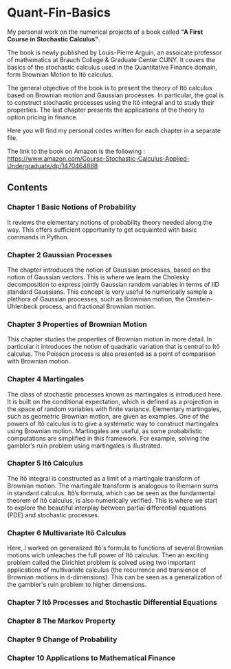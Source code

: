 # Quant-Fin-Basics
My personal work on the numerical projects of a book called **"A First Course in Stochastic Calculus"**.

The book is newly published by Louis-Pierre Arguin, an assoicate professor of mathematics at Brauch College & Graduate Center CUNY. It covers the basics of the stochastic calculus used in the Quantitative Finance domain, form Brownian Motion to Itô calculus.

The general objective of the book is to present the theory of Itô calculus based on Brownian motion and Gaussian processes. In particular, the goal is to construct stochastic processes using the Itô integral and to study their properties. The last chapter presents the applications of the theory to option pricing in finance.

Here you will find my personal codes written for each chapter in a separate file.

The link to the book on Amazon is the following : https://www.amazon.com/Course-Stochastic-Calculus-Applied-Undergraduate/dp/1470464888

## Contents

### Chapter 1 Basic Notions of Probability

It reviews the elementary notions of probability theory needed along the way. This offers sufficient opportunity to get acquainted with basic commands in Python.

### Chapter 2 Gaussian Processes

The chapter introduces the notion of Gaussian processes, based on the notion of Gaussian vectors. This is where we learn the Cholesky decomposition to express jointly Gaussian random variables in terms of IID standard Gaussians. This concept is very useful to numerically sample a plethora of Gaussian processes, such as Brownian motion, the Ornstein-Uhlenbeck process, and fractional Brownian motion.

### Chapter 3 Properties of Brownian Motion

This chapter studies the properties of Brownian motion in more detail. In particular it introduces the notion of quadratic variation that is central to Itô calculus. The Poisson process is also presented as a point of comparison with Brownian motion.

### Chapter 4 Martingales

The class of stochastic processes known as martingales is introduced here. It is built on the conditional expectation, which is defined as a projection in the space of random variables with finite variance. Elementary martingales, such as geometric Brownian motion, are given as examples. One of the powers of Itô calculus is to give a systematic way to construct martingales using Brownian motion. Martingales are useful, as some probabilistic computations are simplified in this framework. For example, solving the gambler’s ruin problem using martingales is illustrated.

### Chapter 5 Itô Calculus

The Itô integral is constructed as a limit of a martingale transform of Brownian motion. The martingale transform is analogous to Riemann sums in standard calculus. Itô’s formula, which can be seen as the fundamental theorem of Itô calculus, is also numerically verified. This is where we start to explore the beautiful interplay between partial differential equations (PDE) and stochastic processes.

### Chapter 6 Multivariate Itô Calculus

Here, I worked on generalized Itô's formula to functions of several Brownian motions wich unleaches the full power of Itô calculus. Then an exciting problem called the Dirichlet problem is solved using two important applications of multivariate calculus (the recurrence and transience of Brownian motions in d-dimensions). This can be seen as a generalization of the gambler's ruin problem to higher dimensions.

### Chapter 7 Itô Processes and Stochastic Differential Equations

### Chapter 8 The Markov Property

### Chapter 9 Change of Probability

### Chapter 10 Applications to Mathematical Finance
